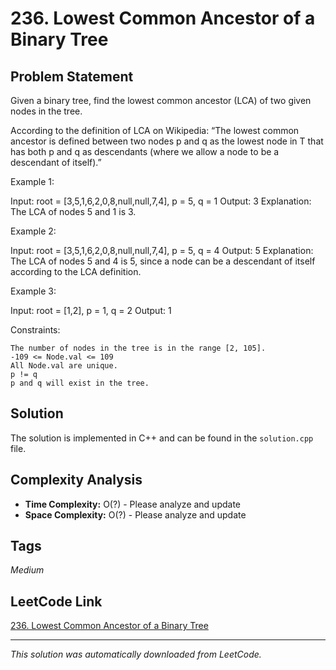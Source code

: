 # 236. Lowest Common Ancestor of a Binary Tree

## Problem Statement

Given a binary tree, find the lowest common ancestor (LCA) of two given nodes in the tree.

According to the definition of LCA on Wikipedia: &ldquo;The lowest common ancestor is defined between two nodes p and q as the lowest node in T that has both p and q as descendants (where we allow a node to be a descendant of itself).&rdquo;

Example 1:

Input: root = [3,5,1,6,2,0,8,null,null,7,4], p = 5, q = 1
Output: 3
Explanation: The LCA of nodes 5 and 1 is 3.

Example 2:

Input: root = [3,5,1,6,2,0,8,null,null,7,4], p = 5, q = 4
Output: 5
Explanation: The LCA of nodes 5 and 4 is 5, since a node can be a descendant of itself according to the LCA definition.

Example 3:

Input: root = [1,2], p = 1, q = 2
Output: 1

Constraints:

	The number of nodes in the tree is in the range [2, 105].
	-109 <= Node.val <= 109
	All Node.val are unique.
	p != q
	p and q will exist in the tree.

## Solution

The solution is implemented in C++ and can be found in the `solution.cpp` file.

## Complexity Analysis

- **Time Complexity:** O(?) - Please analyze and update
- **Space Complexity:** O(?) - Please analyze and update

## Tags

*Medium*

## LeetCode Link

[236. Lowest Common Ancestor of a Binary Tree](https://leetcode.com/problems/lowest-common-ancestor-of-a-binary-tree/)

---

*This solution was automatically downloaded from LeetCode.*

